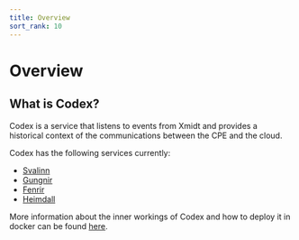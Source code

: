 ```yaml
---
title: Overview
sort_rank: 10
---
```


# Overview

## What is Codex?

Codex is a service that listens to events from Xmidt and provides a historical
context of the communications between the CPE and the cloud.

Codex has the following services currently:

  * [Svalinn](/docs/codex/svalinn/)
  * [Gungnir](/docs/codex/gungnir/)
  * [Fenrir](/docs/codex/fenrir/)
  * [Heimdall](/docs/codex/heimdall/)

More information about the inner workings of Codex and how to deploy it in 
docker can be found [here](https://github.com/xmidt-org/codex-deploy#codex).
